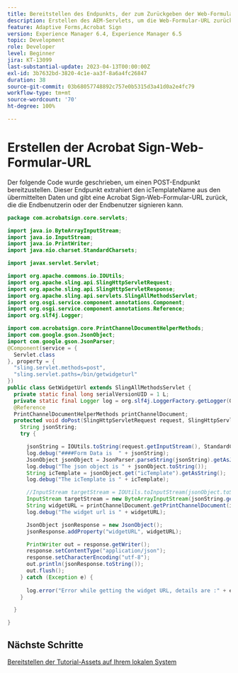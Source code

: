```yaml
---
title: Bereitstellen des Endpunkts, der zum Zurückgeben der Web-Formular-URL aufgerufen werden kann
description: Erstellen des AEM-Servlets, um die Web-Formular-URL zurückzugeben
feature: Adaptive Forms,Acrobat Sign
version: Experience Manager 6.4, Experience Manager 6.5
topic: Development
role: Developer
level: Beginner
jira: KT-13099
last-substantial-update: 2023-04-13T00:00:00Z
exl-id: 3b7632bd-3820-4c1e-aa3f-8a6a4fc26847
duration: 38
source-git-commit: 03b68057748892c757e0b5315d3a41d0a2e4fc79
workflow-type: tm+mt
source-wordcount: '70'
ht-degree: 100%

---
```


# Erstellen der Acrobat Sign-Web-Formular-URL

Der folgende Code wurde geschrieben, um einen POST-Endpunkt bereitzustellen. Dieser Endpunkt extrahiert den icTemplateName aus den übermittelten Daten und gibt eine Acrobat Sign-Web-Formular-URL zurück, die die Endbenutzerin oder der Endbenutzer signieren kann.


```java
package com.acrobatsign.core.servlets;

import java.io.ByteArrayInputStream;
import java.io.InputStream;
import java.io.PrintWriter;
import java.nio.charset.StandardCharsets;

import javax.servlet.Servlet;

import org.apache.commons.io.IOUtils;
import org.apache.sling.api.SlingHttpServletRequest;
import org.apache.sling.api.SlingHttpServletResponse;
import org.apache.sling.api.servlets.SlingAllMethodsServlet;
import org.osgi.service.component.annotations.Component;
import org.osgi.service.component.annotations.Reference;
import org.slf4j.Logger;

import com.acrobatsign.core.PrintChannelDocumentHelperMethods;
import com.google.gson.JsonObject;
import com.google.gson.JsonParser;
@Component(service = {
  Servlet.class
}, property = {
  "sling.servlet.methods=post",
  "sling.servlet.paths=/bin/getwidgeturl"
})
public class GetWidgetUrl extends SlingAllMethodsServlet {
  private static final long serialVersionUID = 1 L;
  private static final Logger log = org.slf4j.LoggerFactory.getLogger(GetWidgetUrl.class);
  @Reference
  PrintChannelDocumentHelperMethods printChannelDocument;
  protected void doPost(SlingHttpServletRequest request, SlingHttpServletResponse response) {
    String jsonString;
    try {

      jsonString = IOUtils.toString(request.getInputStream(), StandardCharsets.UTF_8.name());
      log.debug("####Form Data is  " + jsonString);
      JsonObject jsonObject = JsonParser.parseString(jsonString).getAsJsonObject();
      log.debug("The json object is " + jsonObject.toString());
      String icTemplate = jsonObject.get("icTemplate").getAsString();
      log.debug("The icTemplate is " + icTemplate);

      //InputStream targetStream = IOUtils.toInputStream(jsonObject.toString());
      InputStream targetStream = new ByteArrayInputStream(jsonString.getBytes());
      String widgetURL = printChannelDocument.getPrintChannelDocument(icTemplate, targetStream);
      log.debug("The widget url is " + widgetURL);

      JsonObject jsonResponse = new JsonObject();
      jsonResponse.addProperty("widgetURL", widgetURL);

      PrintWriter out = response.getWriter();
      response.setContentType("application/json");
      response.setCharacterEncoding("utf-8");
      out.println(jsonResponse.toString());
      out.flush();
    } catch (Exception e) {
      
      log.error("Error while getting the widget URL, details are :" + e.getMessage());
    }

  }

}
```

## Nächste Schritte

[Bereitstellen der Tutorial-Assets auf Ihrem lokalen System](./deploy-assets-on-your-server.md)
